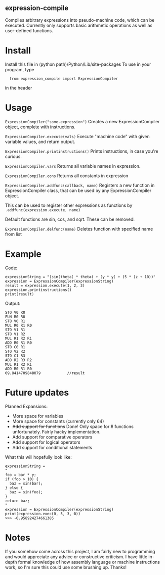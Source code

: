 ## expression-compile
Compiles arbitrary expressions into pseudo-machine code, which can be executed. Currently only supports basic arithmetic operations as well as user-defined functions.

# Install
Install this file in (python path)/Python/Lib/site-packages
To use in your program, type
```
  from expression_compile import ExpressionCompiler
```
in the header

# Usage
`ExpressionCompiler("some-expression")` 
Creates a new ExpressionCompiler object, complete with instructions.

`ExpressionCompiler.execute(vals)` 
Execute "machine code" with given variable values, and return output.

`ExpressionCompiler.printinstructions()` 
Prints instructions, in case you're curious.

`ExpressionCompiler.vars`
Returns all variable names in expression.

`ExpressionCompiler.cons`
Returns all constants in expression

`ExpressionCompiler.addfunc(callback, name)`
Registers a new function in ExpressionCompiler class, that can be used by any ExpressionCompiler object.

This can be used to register other expressions as functions by `.addfunc(expression.execute, name)`

Default functions are sin, cos, and sqrt. These can be removed.

`ExpressionCompiler.delfunc(name)`
Deletes function with specified name from list

# Example
Code:
```
expressionString = "(sin(theta) * theta) + (y * y) + (5 * (z + 10))"
expression = ExpressionCompiler(expressionString)
result = expression.execute(1, 2, 3)
expression.printinstructions()
print(result)
```
Output:
```
STO V0 R0
FUN R0 R0
STO V0 R1
MUL R0 R1 R0
STO V1 R1
STO V1 R2
MUL R1 R2 R1
ADD R0 R1 R0
STO C0 R1
STO V2 R2
STO C1 R3
ADD R2 R3 R2
MUL R1 R2 R1
ADD R0 R1 R0
69.8414709848079            //result
```

# Future updates
Planned Expansions:
- More space for variables
- More space for constants (currently only 64)
- ~~Add support for functions~~ Done! Only space for 8 functions unfortunately. Fairly hacky implementation.
- Add support for comparative operators
- Add support for logical operators
- Add support for conditional statements

What this will hopefully look like:
```
expressionString =
"
foo = bar * y;
if (foo > 10) {
  baz = sin(bar);
} else {
  baz = sin(foo);
}
return baz;
"
expression = ExpressionCompiler(expressionString)
print(expression.exec(0, 5, 3, 0))
>>> -0.958924274661385
```

# Notes
If you somehow come across this project, I am fairly new to programming and would appreciate any advice or constructive criticism. I have little in-depth formal knowledge of how assembly language or machine instructions work, so I'm sure this could use some brushing up. Thanks!










    
